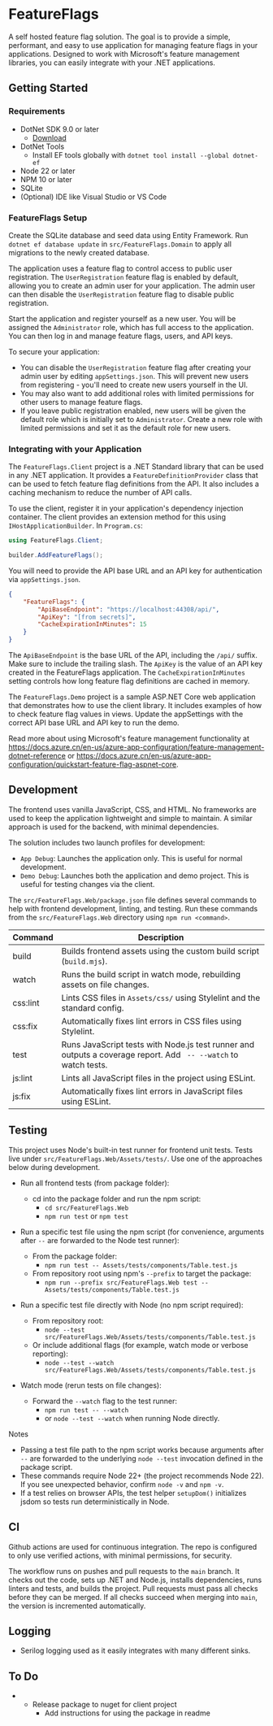 # FeatureFlags

A self hosted feature flag solution.  The goal is to provide a simple, performant, and easy to use application for managing feature flags in your applications.  Designed to work with Microsoft's feature management libraries, you can easily integrate with your .NET applications.

## Getting Started

### Requirements

- DotNet SDK 9.0 or later
  - [Download](https://dotnet.microsoft.com/download)
- DotNet Tools
  - Install EF tools globally with `dotnet tool install --global dotnet-ef`
- Node 22 or later
- NPM 10 or later
- SQLite
- (Optional) IDE like Visual Studio or VS Code

### FeatureFlags Setup

Create the SQLite database and seed data using Entity Framework.  Run `dotnet ef database update` in `src/FeatureFlags.Domain` to apply all migrations to the newly created database.

The application uses a feature flag to control access to public user registration.  The `UserRegistration` feature flag is enabled by default, allowing you to create an admin user for your application.  The admin user can then disable the `UserRegistration` feature flag to disable public registration.

Start the application and register yourself as a new user.  You will be assigned the `Administrator` role, which has full access to the application.  You can then log in and manage feature flags, users, and API keys.

To secure your application:
- You can disable the `UserRegistration` feature flag after creating your admin user by editing `appSettings.json`.  This will prevent new users from registering - you'll need to create new users yourself in the UI.
- You may also want to add additional roles with limited permissions for other users to manage feature flags.
- If you leave public registration enabled, new users will be given the default role which is initially set to `Administrator`. Create a new role with limited permissions and set it as the default role for new users.

### Integrating with your Application

The `FeatureFlags.Client` project is a .NET Standard library that can be used in any .NET application.  It provides a `FeatureDefinitionProvider` class that can be used to fetch feature flag definitions from the API.  It also includes a caching mechanism to reduce the number of API calls.

To use the client, register it in your application's dependency injection container.  The client provides an extension method for this using `IHostApplicationBuilder`.  In `Program.cs`:
```csharp
using FeatureFlags.Client;

builder.AddFeatureFlags();
```

You will need to provide the API base URL and an API key for authentication via `appSettings.json`.
```json
{
    "FeatureFlags": {
        "ApiBaseEndpoint": "https://localhost:44308/api/",
        "ApiKey": "[from secrets]",
        "CacheExpirationInMinutes": 15
    }
}
```

The `ApiBaseEndpoint` is the base URL of the API, including the `/api/` suffix.  Make sure to include the trailing slash.  The `ApiKey` is the value of an API key created in the FeatureFlags application.  The `CacheExpirationInMinutes` setting controls how long feature flag definitions are cached in memory.

The `FeatureFlags.Demo` project is a sample ASP.NET Core web application that demonstrates how to use the client library.  It includes examples of how to check feature flag values in views.  Update the appSettings with the correct API base URL and API key to run the demo.

Read more about using Microsoft's feature management functionality at https://docs.azure.cn/en-us/azure-app-configuration/feature-management-dotnet-reference or https://docs.azure.cn/en-us/azure-app-configuration/quickstart-feature-flag-aspnet-core.

## Development

The frontend uses vanilla JavaScript, CSS, and HTML.  No frameworks are used to keep the application lightweight and simple to maintain.  A similar approach is used for the backend, with minimal dependencies.

The solution includes two launch profiles for development:
- `App Debug`: Launches the application only.  This is useful for normal development.
- `Demo Debug`: Launches both the application and demo project.  This is useful for testing changes via the client.

The `src/FeatureFlags.Web/package.json` file defines several commands to help with frontend development, linting, and testing. Run these commands from the `src/FeatureFlags.Web` directory using `npm run <command>`.

| Command      | Description                                                                                                     |
|--------------|-----------------------------------------------------------------------------------------------------------------|
| build        | Builds frontend assets using the custom build script (`build.mjs`).                                             |
| watch        | Runs the build script in watch mode, rebuilding assets on file changes.                                         |
| css:lint     | Lints CSS files in `Assets/css/` using Stylelint and the standard config.                                       |
| css:fix      | Automatically fixes lint errors in CSS files using Stylelint.                                                   |
| test         | Runs JavaScript tests with Node.js test runner and outputs a coverage report. Add ` -- --watch` to watch tests. |
| js:lint      | Lints all JavaScript files in the project using ESLint.                                                         |
| js:fix       | Automatically fixes lint errors in JavaScript files using ESLint.                                               |

## Testing

This project uses Node's built-in test runner for frontend unit tests. Tests live under `src/FeatureFlags.Web/Assets/tests/`. Use one of the approaches below during development.

- Run all frontend tests (from package folder):
  - cd into the package folder and run the npm script:
    - `cd src/FeatureFlags.Web`
    - `npm run test` or `npm test`

- Run a specific test file using the npm script (for convenience, arguments after `--` are forwarded to the Node test runner):
  - From the package folder:
    - `npm run test -- Assets/tests/components/Table.test.js`
  - From repository root using npm's `--prefix` to target the package:
    - `npm run --prefix src/FeatureFlags.Web test -- Assets/tests/components/Table.test.js`

- Run a specific test file directly with Node (no npm script required):
  - From repository root:
    - `node --test src/FeatureFlags.Web/Assets/tests/components/Table.test.js`
  - Or include additional flags (for example, watch mode or verbose reporting):
    - `node --test --watch src/FeatureFlags.Web/Assets/tests/components/Table.test.js`

- Watch mode (rerun tests on file changes):
  - Forward the `--watch` flag to the test runner:
    - `npm run test -- --watch`
    - or `node --test --watch` when running Node directly.

Notes
- Passing a test file path to the npm script works because arguments after `--` are forwarded to the underlying `node --test` invocation defined in the package script.
- These commands require Node 22+ (the project recommends Node 22). If you see unexpected behavior, confirm `node -v` and `npm -v`.
- If a test relies on browser APIs, the test helper `setupDom()` initializes jsdom so tests run deterministically in Node.

## CI

Github actions are used for continuous integration.  The repo is configured to only use verified actions, with minimal permissions, for security.

The workflow runs on pushes and pull requests to the `main` branch.  It checks out the code, sets up .NET and Node.js, installs dependencies, runs linters and tests, and builds the project.  Pull requests must pass all checks before they can be merged.  If all checks succeed when merging into `main`, the version is incremented automatically.

## Logging

- Serilog logging used as it easily integrates with many different sinks.

## To Do

- - Release package to nuget for client project
    - Add instructions for using the package in readme
